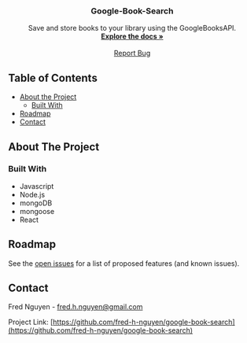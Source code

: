 <h3 align="center">Google-Book-Search</h3>

  <p align="center">
    Save and store books to your library using the GoogleBooksAPI.
    <br />
    <a href="https://github.com/fred-h-nguyen/google-book-search"><strong>Explore the docs »</strong></a>
    <br />
    <br />
    <a href="https://github.com/fred-h-nguyen/google-book-search/issues">Report Bug</a>
  </p>




<!-- TABLE OF CONTENTS -->
## Table of Contents

* [About the Project](#about-the-project)
  * [Built With](#built-with)
* [Roadmap](#roadmap)
* [Contact](#contact)



<!-- ABOUT THE PROJECT -->
## About The Project
### Built With

* Javascript
* Node.js
* mongoDB
* mongoose
* React

## Roadmap

See the [open issues](https://github.com/fred-h-nguyen/google-book-search/issues) for a list of proposed features (and known issues).

<!-- CONTACT -->
## Contact

Fred Nguyen - fred.h.nguyen@gmail.com

Project Link: [https://github.com/fred-h-nguyen/google-book-search](https://github.com/fred-h-nguyen/google-book-search)
